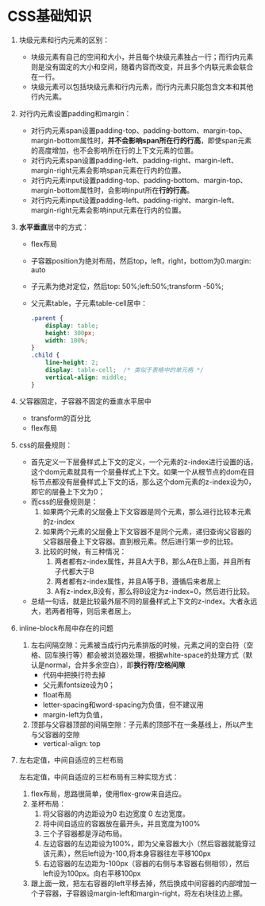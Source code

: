 # CSS基础知识

1. 块级元素和行内元素的区别：

   - 块级元素有自己的空间和大小，并且每个块级元素独占一行；而行内元素则是没有固定的大小和空间，随着内容而改变，并且多个内联元素会联合在一行。
   - 块级元素可以包括块级元素和行内元素，而行内元素只能包含文本和其他行内元素。

2. 对行内元素设置padding和margin：

   - 对行内元素span设置padding-top、padding-bottom、margin-top、margin-bottom属性时，**并不会影响span所在行的行高**，即使span元素的高度增加，也不会影响所在行的上下文元素的位置。
   - 对行内元素span设置padding-left、padding-right、margin-left、margin-right元素会影响span元素在行内的位置。
   - 对行内元素input设置padding-top、padding-bottom、margin-top、margin-bottom属性时，会影响input所在**行的行高**。
   - 对行内元素input设置padding-left、padding-right、margin-left、margin-right元素会影响input元素在行内的位置。

3. **水平垂直**居中的方式：

   - flex布局

   - 子容器position为绝对布局，然后top，left，right，bottom为0.margin: auto

   - 子元素为绝对定位，然后top: 50%;left:50%;transform -50%;

   - 父元素table，子元素table-cell居中：

     ```css
     .parent {
         display: table;
         height: 300px;
         width: 100%;
     }
     .child {
         line-height: 2;
         display: table-cell;  /* 类似于表格中的单元格 */
         vertical-align: middle;
     }
     ```

4. 父容器固定，子容器不固定的垂直水平居中

   - transform的百分比
   - flex布局

5. css的层叠规则：

   - 首先定义一下层叠样式上下文的定义，一个元素的z-index进行设置的话，这个dom元素就具有一个层叠样式上下文。如果一个从根节点的dom在目标节点都没有层叠样式上下文的话，那么这个dom元素的z-index设为0，即它的层叠上下文为0；
   - 而css的层叠规则是：
     1. 如果两个元素的父层叠上下文容器是同个元素，那么进行比较本元素的z-index
     2. 如果两个元素的父层叠上下文容器不是同个元素，递归查询父容器的父容器层叠上下文容器。直到根元素。然后进行第一步的比较。
     3. 比较的时候，有三种情况：
        1. 两者都有z-index属性，并且A大于B，那么A在B上面，并且所有子代都大于B
        2. 两者都有z-index属性，并且A等于B，遵循后来者居上
        3. A有z-index,B没有，那么将B设定为z-index=0，然后进行比较。
   - 总结一句话，就是比较最外层不同的层叠样式上下文的z-index。大者永远大，若两者相等，则后来者居上。

6. inline-block布局中存在的问题

   1. 左右间隔空隙：元素被当成行内元素排版的时候，元素之间的空白符（空格、回车换行等）都会被浏览器处理，根据white-space的处理方式（默认是normal，合并多余空白），即**换行符/空格间隙**
      - 代码中把换行符去掉
      - 父元素fontsize设为0；
      - float布局
      - letter-spacing和word-spacing为负值，但不建议用
      - margin-left为负值，
   2. 顶部与父容器顶部的间隔空隙：子元素的顶部不在一条基线上，所以产生与父容器的空隙
      - vertical-align: top	

7. 左右定值，中间自适应的三栏布局

   左右定值，中间自适应的三栏布局有三种实现方式：

   1. flex布局，思路很简单，使用flex-grow来自适应。
   2. 圣杯布局：
      1. 将父容器的内边距设为0 右边宽度 0 左边宽度。
      2. 将中间自适应的容器放在最开头，并且宽度为100%
      3. 三个子容器都是浮动布局。
      4. 左边容器的左边距设为100%，即为父亲容器大小（然后容器就能穿过该元素），然后left设为-100,将本身容器往左平移100px
      5. 右边容器的左边距为-100px（容器的右侧与本容器右侧相邻），然后left设为100px。向右平移100px
   3. 跟上面一致，把左右容器的left平移去掉，然后换成中间容器的内部增加一个子容器，子容器设margin-left和margin-right，将左右块往边上挪。

